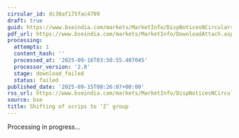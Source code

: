 ```yaml
---
circular_id: dc30af175fac4709
draft: true
guid: https://www.bseindia.com/markets/MarketInfo/DispNoticesNCirculars.aspx?Noticeid={501B42FB-0E53-4787-BB9D-C32C85B1530F}&noticeno=20250915-7&dt=09/15/2025&icount=7&totcount=81&flag=0
pdf_url: https://www.bseindia.com/markets/MarketInfo/DownloadAttach.aspx?id=20250915-7&attachedId=
processing:
  attempts: 1
  content_hash: ''
  processed_at: '2025-09-16T03:50:55.407045'
  processor_version: '2.0'
  stage: download_failed
  status: failed
published_date: '2025-09-15T08:26:07+00:00'
rss_url: https://www.bseindia.com/markets/MarketInfo/DispNoticesNCirculars.aspx?Noticeid={501B42FB-0E53-4787-BB9D-C32C85B1530F}&noticeno=20250915-7&dt=09/15/2025&icount=7&totcount=81&flag=0
source: bse
title: Shifting of scrips to ‘Z’ group
---
```


Processing in progress...